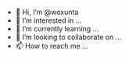 - 👋 Hi, I’m @woxunta
- 👀 I’m interested in ...
- 🌱 I’m currently learning ...
- 💞️ I’m looking to collaborate on ...
- 📫 How to reach me ...

<!---
woxunta/woxunta is a ✨ special ✨ repository because its `README.md` (this file) appears on your GitHub profile.
You can click the Preview link to take a look at your changes.
--->

